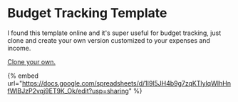 # Budget Tracking Template

I found this template online and it's super useful for budget tracking, just clone and create your own version customized to your expenses and income.

[Clone your own.](https://docs.google.com/spreadsheets/d/1l9l5JH4b9g7zqKTlylqWIhHnfWlBJzP2vqj9ET9K\_Ok/edit?usp=sharing)

{% embed url="https://docs.google.com/spreadsheets/d/1l9l5JH4b9g7zqKTlylqWIhHnfWlBJzP2vqj9ET9K_Ok/edit?usp=sharing" %}
